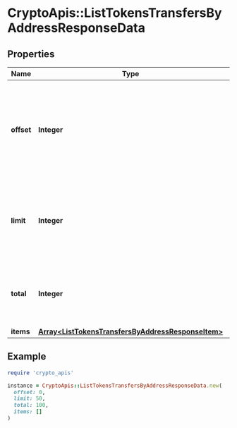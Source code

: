 # CryptoApis::ListTokensTransfersByAddressResponseData

## Properties

| Name | Type | Description | Notes |
| ---- | ---- | ----------- | ----- |
| **offset** | **Integer** | The starting index of the response items, i.e. where the response should start listing the returned items. |  |
| **limit** | **Integer** | Defines how many items should be returned in the response per page basis. |  |
| **total** | **Integer** | Defines the total number of items returned in the response. |  |
| **items** | [**Array&lt;ListTokensTransfersByAddressResponseItem&gt;**](ListTokensTransfersByAddressResponseItem.md) |  |  |

## Example

```ruby
require 'crypto_apis'

instance = CryptoApis::ListTokensTransfersByAddressResponseData.new(
  offset: 0,
  limit: 50,
  total: 100,
  items: []
)
```

